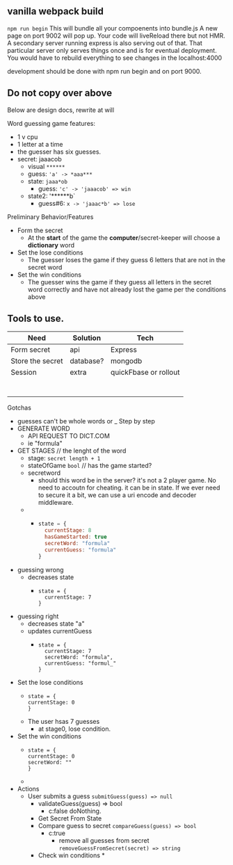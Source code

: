## vanilla webpack build

`npm run begin`
This will bundle all your compoenents into bundle.js
A new page on port 9002 will pop up. Your code will liveReload there but not HMR. A secondary server running express is also serving out of that. That particular server only serves things once and is for eventual deployment. You would have to rebuild everything to see changes in the localhost:4000

development should be done with npm run begin and on port 9000.

Do not copy over above
---
Below are design docs, rewrite at will

Word guessing game
features:

* 1 v cpu
* 1 letter at a time
* the guesser has six guesses.
* secret: jaaacob
  * visual `******`
  * guess: `'a' -> *aaa***`
  * state: `jaaa*ob`
    * guess: `'c' -> 'jaaacob' => win` 
  * state2: '******b`
    * guess#6: `x -> 'jaaac*b' => lose` 
  
Preliminary Behavior/Features
- Form the secret
  - At the **start** of the game the **computer**/secret-keeper will choose a **dictionary** word
- Set the lose conditions
  - The guesser loses the game if they guess 6 letters that are not in the secret word
- Set the win conditions
  - The guesser wins the game if they guess all letters in the secret word correctly and have not already lost the game per the conditions above

## Tools to use.
| Need | Solution | Tech
| - | -| -|
|Form secret |api | Express | 
| Store the secret | database? | mongodb | 
| Session | extra| quickFbase or rollout | 
| | | | 
| | | | 
| | | | 
| | | | 
| | | | 
| | | | 
| | | | 
Gotchas
  * guesses can't be whole words or _
Step by step
* GENERATE WORD
  * API REQUEST TO DICT.COM 
  * ie "formula"
* GET STAGES // the lenght of the word
  * stage: `secret length + 1`
  * stateOfGame `bool` // has the game started?
  * secretword
    * should this word be in the server? it's not a 2 player game. No need to accoutn for cheating. it can be in state. If we ever need to secure it a bit, we can use a uri encode and decoder middleware. 
  * 
    * ```js
      state = {
        currentStage: 8
        hasGameStarted: true
        secretWord: "formula"
        currentGuess: "formula"
      }
      ```
* guessing wrong
  * decreases state
    * ```
      state = {
        currentStage: 7
      }
      ```
* guessing right
  * decreases state "a"
  * updates currentGuess
    * ```
      state = {
        currentStage: 7
        secretWord: "formula",
        currentGuess: "formul_"
      }
      ```
* Set the lose conditions
    * ```
      state = {
      currentStage: 0
      }
      ```
    * The user hsas 7 guesses
      * at stage0, lose condition.
* Set the win conditions
    * ```
      state = {
      currentStage: 0
      secretWord: ""
      }
      ```
    * 
* Actions
  * User submits a guess `submitGuess(guess) => null` 
    * validateGuess(guess) => bool
      * c:false doNothing.
    * Get Secret From State
    * Compare guess to secret `compareGuess(guess) => bool`
      * c:true
        * remove all guesses from secret `removeGuessFromSecret(secret) => string`
    * Check win conditions *

